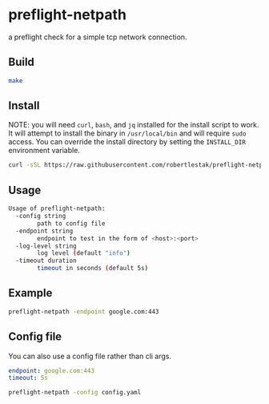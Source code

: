 # preflight-netpath

a preflight check for a simple tcp network connection.

## Build

```bash
make
```

## Install

NOTE: you will need `curl`, `bash`, and `jq` installed for the install script to work. It will attempt to install the binary in `/usr/local/bin` and will require `sudo` access. You can override the install directory by setting the `INSTALL_DIR` environment variable.

```bash
curl -sSL https://raw.githubusercontent.com/robertlestak/preflight-netpath/main/scripts/install.sh | bash
```

## Usage

```bash
Usage of preflight-netpath:
  -config string
        path to config file
  -endpoint string
        endpoint to test in the form of <host>:<port>
  -log-level string
        log level (default "info")
  -timeout duration
        timeout in seconds (default 5s)
```

## Example

```bash
preflight-netpath -endpoint google.com:443
```

## Config file

You can also use a config file rather than cli args.

```yaml
endpoint: google.com:443
timeout: 5s
```

```bash
preflight-netpath -config config.yaml
```